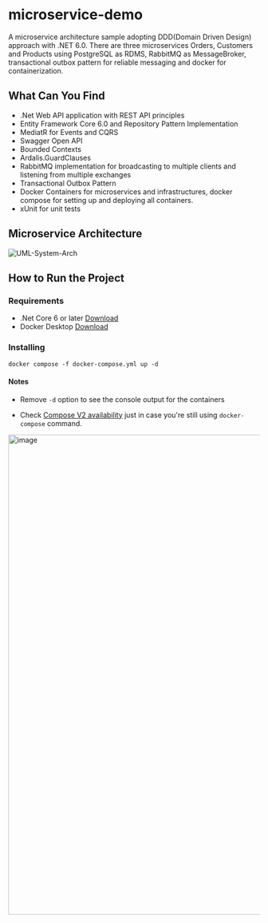 # microservice-demo
A microservice architecture sample adopting DDD(Domain Driven Design) approach with .NET 6.0.
There are three microservices Orders, Customers and Products using PostgreSQL as RDMS, RabbitMQ as MessageBroker, transactional outbox pattern for reliable messaging and docker for containerization.

## What Can You Find
* .Net Web API application with REST API principles
* Entity Framework Core 6.0 and Repository Pattern Implementation
* MediatR for Events and CQRS
* Swagger Open API
* Bounded Contexts
* Ardalis.GuardClauses
* RabbitMQ implementation for broadcasting to multiple clients and listening from multiple exchanges
* Transactional Outbox Pattern
* Docker Containers for microservices and infrastructures, docker compose for setting up and deploying all containers.
* xUnit for unit tests

## Microservice Architecture 

![UML-System-Arch](https://user-images.githubusercontent.com/22146984/191615622-73822e15-d21a-405a-9ede-26c2ec2c0de7.jpg)

## How to Run the Project

### Requirements

* .Net Core 6 or later [Download](https://dotnet.microsoft.com/download/dotnet/6.0)
* Docker Desktop [Download](https://www.docker.com/products/docker-desktop)

### Installing

```
docker compose -f docker-compose.yml up -d
```

#### Notes

* Remove `-d` option to see the console output for the containers

* Check [Compose V2 availability](https://www.docker.com/blog/announcing-compose-v2-general-availability/) just in case you're still using `docker-compose` command.

<img width="961" alt="image" src="https://user-images.githubusercontent.com/22146984/191617512-42ee1967-dd26-4f2b-8a77-e2b774a55a29.png">

 
